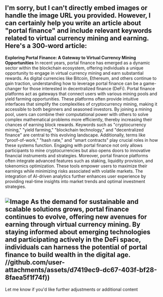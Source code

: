 I'm sorry, but I can't directly embed images or handle the image URL you provided. However, I can certainly help you write an article about "portal finance" and include relevant keywords related to virtual currency mining and earning. Here's a 300-word article:
---
**Exploring Portal Finance: A Gateway to Virtual Currency Mining Opportunities**
In recent years, portal finance has emerged as a dynamic sector within the blockchain ecosystem, offering individuals a unique opportunity to engage in virtual currency mining and earn substantial rewards. As digital currencies like Bitcoin, Ethereum, and others continue to gain traction, understanding how to leverage portal finance can be a game-changer for those interested in decentralized finance (DeFi).
Portal finance platforms act as gateways that connect users with various mining pools and yield farming opportunities. These platforms often provide intuitive interfaces that simplify the complexities of cryptocurrency mining, making it accessible to both beginners and seasoned investors. By joining a mining pool, users can combine their computational power with others to solve complex mathematical problems more efficiently, thereby increasing their chances of earning block rewards.
Keywords such as "cryptocurrency mining," "yield farming," "blockchain technology," and "decentralized finance" are central to this evolving landscape. Additionally, terms like "proof-of-work," "hash rate," and "smart contracts" play crucial roles in how these systems function. Engaging with portal finance not only allows participants to mine cryptocurrencies but also opens doors to innovative financial instruments and strategies.
Moreover, portal finance platforms often integrate advanced features such as staking, liquidity provision, and tokenomics optimization. These tools empower users to maximize their earnings while minimizing risks associated with volatile markets. The integration of AI-driven analytics further enhances user experience by providing real-time insights into market trends and optimal investment strategies.

![Image](https://github.com/user-attachments/assets/d7419ec9-dc67-403f-bf28-8faea5f1f74f)
As the demand for sustainable and scalable solutions grows, portal finance continues to evolve, offering new avenues for earning through virtual currency mining. By staying informed about emerging technologies and participating actively in the DeFi space, individuals can harness the potential of portal finance to build wealth in the digital age.
 //github.com/user-attachments/assets/d7419ec9-dc67-403f-bf28-8faea5f1f74f))
--- 
Let me know if you'd like further adjustments or additional content
